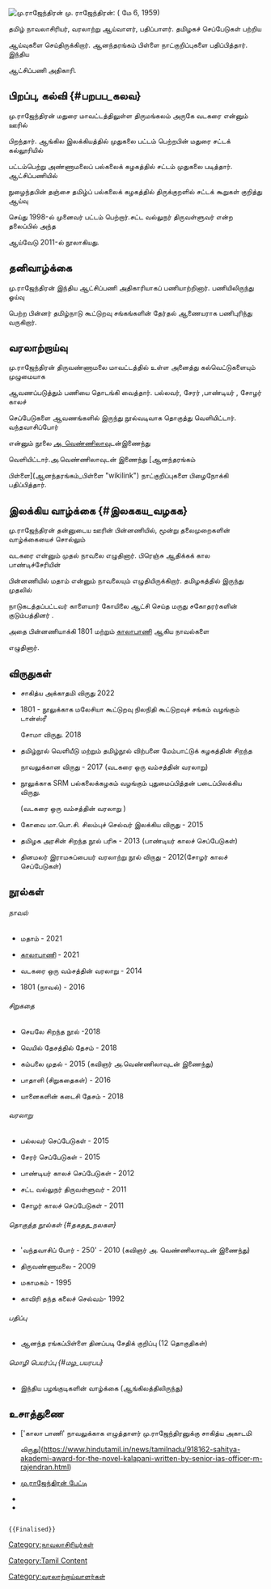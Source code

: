 ![மு.ராஜேந்திரன்](Mura.jpg "மு.ராஜேந்திரன்") மு. ராஜேந்திரன்: ( மே 6, 1959)
தமிழ் நாவலாசிரியர், வரலாற்று ஆய்வாளர், பதிப்பாளர். தமிழகச் செப்பேடுகள் பற்றிய
ஆய்வுகளை செய்திருக்கிறார். ஆனந்தரங்கம் பிள்ளை நாட்குறிப்புகளை பதிப்பித்தார். இந்திய
ஆட்சிப்பணி அதிகாரி.

## பிறப்பு, கல்வி {#பறபப_கலவ}

மு.ராஜேந்திரன் மதுரை மாவட்டத்திலுள்ள திருமங்கலம் அருகே வடகரை என்னும் ஊரில்
பிறந்தார். ஆங்கில இலக்கியத்தில் முதுகலை பட்டம் பெற்றபின் மதுரை சட்டக் கல்லூரியில்
பட்டம்பெற்று அண்ணாமலைப் பல்கலைக் கழகத்தில் சட்டம் முதுகலை படித்தார். ஆட்சிப்பணியில்
நுழைந்தபின் தஞ்சை தமிழ்ப் பல்கலைக் கழகத்தில் திருக்குறளில் சட்டக் கூறுகள் குறித்து ஆய்வு
செய்து 1998-ல் முனைவர் பட்டம் பெற்றார்.சட்ட வல்லுநர் திருவள்ளுவர் என்ற தலைப்பில் அந்த
ஆய்வேடு 2011-ல் நூலாகியது.

## தனிவாழ்க்கை

மு.ராஜேந்திரன் இந்திய ஆட்சிப்பணி அதிகாரியாகப் பணியாற்றினார். பணியிலிருந்து ஓய்வு
பெற்ற பின்னர் தமிழ்நாடு கூட்டுறவு சங்கங்களின் தேர்தல் ஆணையராக பணிபுரிந்து வருகிறார்.

## வரலாற்றாய்வு

மு.ராஜேந்திரன் திருவண்ணாமலை மாவட்டத்தில் உள்ள அனைத்து கல்வெட்டுகளையும் முழுமையாக
ஆவணப்படுத்தும் பணியை தொடங்கி வைத்தார். பல்லவர், சேரர் ,பாண்டியர் , சோழர் காலச்
செப்பேடுகளை ஆவணங்களில் இருந்து நூல்வடிவாக தொகுத்து வெளியிட்டார். வந்தவாசிப்போர்
என்னும் நூலை [அ. வெண்ணிலாவ](அ._வெண்ணிலா "wikilink")ுடன்இணைந்து
வெளியிட்டார்.அ.வெண்ணிலாவுடன் இணைந்து [ஆனந்தரங்கம்
பிள்ளை](ஆனந்தரங்கம்_பிள்ளை "wikilink") நாட்குறிப்புகளை பிழைநோக்கி பதிப்பித்தார்.

## இலக்கிய வாழ்க்கை {#இலககய_வழகக}

மு.ராஜேந்திரன் தன்னுடைய ஊரின் பின்னணியில், மூன்று தலைமுறைகளின் வாழ்க்கையைச் சொல்லும்
வடகரை என்னும் முதல் நாவலை எழுதினார். பிரெஞ்சு ஆதிக்கக் கால பாண்டிச்சேரியின்
பின்னணியில் மதாம் என்னும் நாவலையும் எழுதியிருக்கிறார். தமிழகத்தில் இருந்து முதலில்
நாடுகடத்தப்பட்டவர் காளையார் கோயிலை ஆட்சி செய்த மருது சகோதரர்களின் குடும்பத்தினர் .
அதை பின்னணியாக்கி 1801 மற்றும் [காலாபாணி](காலாபாணி "wikilink") ஆகிய நாவல்களை
எழுதினார்.

## விருதுகள்

-   சாகித்ய அக்காதமி விருது 2022
-   1801 - நூலுக்காக மலேசியா கூட்டுறவு நிலநிதி கூட்டுறவுச் சங்கம் வழங்கும் டான்ஸ்ரீ
    சோமா விருது. 2018
-   தமிழ்நூல் வெளியீடு மற்றும் தமிழ்நூல் விற்பனை மேம்பாட்டுக் கழகத்தின் சிறந்த
    நாவலுக்கான விருது - 2017 (வடகரை ஒரு வம்சத்தின் வரலாறு)
-   நூலுக்காக SRM பல்கலைக்கழகம் வழங்கும் புதுமைப்பித்தன் படைப்பிலக்கிய விருது.
    (வடகரை ஒரு வம்சத்தின் வரலாறு )
-   கோவை மா.பொ.சி. சிலம்புச் செல்வர் இலக்கிய விருது - 2015
-   தமிழக அரசின் சிறந்த நூல் பரிசு - 2013 (பாண்டியர் காலச் செப்பேடுகள்)
-   தினமலர் இராமசுப்பையர் வரலாற்று நூல் விருது - 2012(சோழர் காலச் செப்பேடுகள்)

## நூல்கள்

###### நாவல்

-   மதாம் - 2021
-   [காலாபாணி](காலாபாணி "wikilink") - 2021
-   வடகரை ஒரு வம்சத்தின் வரலாறு - 2014
-   1801 (நாவல்) - 2016

###### சிறுகதை

-   செயலே சிறந்த நூல் -2018
-   வெயில் தேசத்தில் தேசம் - 2018
-   கம்பலை முதல் - 2015 (கவிஞர் அ.வெண்ணிலாவுடன் இணைந்து)
-   பாதாளி (சிறுகதைகள்) - 2016
-   யானைகளின் கடைசி தேசம் - 2018

###### வரலாறு

-   பல்லவர் செப்பேடுகள் - 2015
-   சேரர் செப்பேடுகள் - 2015
-   பாண்டியர் காலச் செப்பேடுகள் - 2012
-   சட்ட வல்லுநர் திருவள்ளுவர் - 2011
-   சோழர் காலச் செப்பேடுகள் - 2011

###### தொகுத்த நூல்கள் {#தகதத_நலகள}

-   'வந்தவாசிப் போர் - 250' - 2010 (கவிஞர் அ. வெண்ணிலாவுடன் இணைந்து)
-   திருவண்ணாமலை - 2009
-   மகாமகம் - 1995
-   காவிரி தந்த கலைச் செல்வம்- 1992

###### பதிப்பு

-   ஆனந்த ரங்கப்பிள்ளை தினப்படி சேதிக் குறிப்பு (12 தொகுதிகள்)

###### மொழி பெயர்ப்பு {#மழ_பயரபப}

-   இந்திய பழங்குடிகளின் வாழ்க்கை (ஆங்கிலத்திலிருந்து)

## உசாத்துணை

-   ['காலா பாணி' நாவலுக்காக எழுத்தாளர் மு.ராஜேந்திரனுக்கு சாகித்ய அகாடமி
    விருது](https://www.hindutamil.in/news/tamilnadu/918162-sahitya-akademi-award-for-the-novel-kalapani-written-by-senior-ias-officer-m-rajendran.html)
-   [மு.ராஜேந்திரன் பேட்டி](https://youtu.be/8Ri_mmhVaVc)
-   
-   

```{=mediawiki}
{{Finalised}}
```
[Category:நாவலாசிரியர்கள்](Category:நாவலாசிரியர்கள் "wikilink")
[Category:Tamil Content](Category:Tamil_Content "wikilink")
[Category:வரலாற்றாய்வாளர்கள்](Category:வரலாற்றாய்வாளர்கள் "wikilink")
